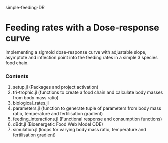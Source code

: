 simple-feeding-DR

# Feeding rates with a Dose-response curve

Implementing a sigmoid dose-response curve with adjustable slope, asymptote and inflection point into the feeding rates in a simple 3 species food chain.


### Contents

1. setup.jl                 (Packages and project activation)
2. tri-trophic.jl           (functions to create a food chain and calculate body masses from body mass ratio)
3. biological_rates.jl      
4. parameters.jl            (function to generate tuple of parameters from body mass ratio, temperature and fertilisation gradient)
5. feeding_interactions.jl  (Functional response and consumption functions)
6. dBdt.jl                  (Bioenergetic Food Web Model ODE)
7. simulation.jl            (loops for varying body mass ratio, temperature and fertilisation gradient)

